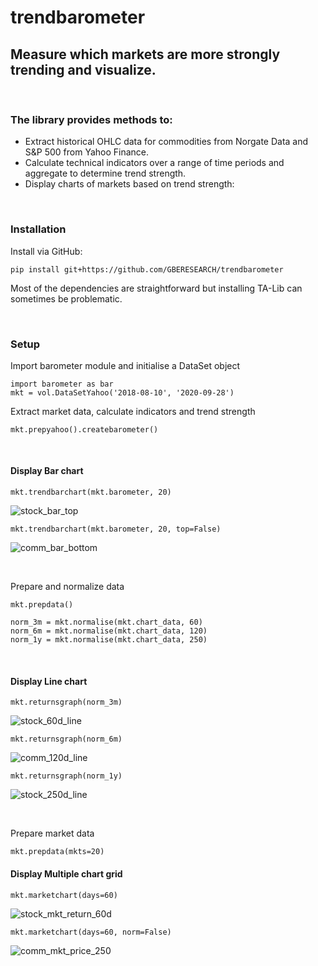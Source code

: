# trendbarometer
## Measure which markets are more strongly trending and visualize. 

&nbsp;

### The library provides methods to:
  - Extract historical OHLC data for commodities from Norgate Data and S&P 500 from Yahoo Finance.
  - Calculate technical indicators over a range of time periods and aggregate to determine trend strength. 
  - Display charts of markets based on trend strength:

&nbsp;

### Installation
Install via GitHub:
```
pip install git+https://github.com/GBERESEARCH/trendbarometer
```
Most of the dependencies are straightforward but installing TA-Lib can sometimes be problematic. 

&nbsp;

### Setup
Import barometer module and initialise a DataSet object

```
import barometer as bar
mkt = vol.DataSetYahoo('2018-08-10', '2020-09-28')
```
Extract market data, calculate indicators and trend strength
```
mkt.prepyahoo().createbarometer()
```

&nbsp;

####	Display Bar chart
```
mkt.trendbarchart(mkt.barometer, 20)
```
![stock_bar_top](images/stock_bar_top.png)

```
mkt.trendbarchart(mkt.barometer, 20, top=False)
```
![comm_bar_bottom](images/comm_bar_bottom.png)

&nbsp;

Prepare and normalize data
```
mkt.prepdata()
```
```
norm_3m = mkt.normalise(mkt.chart_data, 60) 
norm_6m = mkt.normalise(mkt.chart_data, 120) 
norm_1y = mkt.normalise(mkt.chart_data, 250)
```

&nbsp;

####	Display Line chart
```
mkt.returnsgraph(norm_3m)
```
![stock_60d_line](images/stock_60d_line.png)
```
mkt.returnsgraph(norm_6m)
```
![comm_120d_line](images/comm_120d_line.png)
```
mkt.returnsgraph(norm_1y)
```
![stock_250d_line](images/stock_250d_line.png)

&nbsp;

Prepare market data
```
mkt.prepdata(mkts=20)
```
####    Display Multiple chart grid
```
mkt.marketchart(days=60)
```
![stock_mkt_return_60d](images/stock_mkt_return_60d.png)
```
mkt.marketchart(days=60, norm=False)
```
![comm_mkt_price_250](images/comm_mkt_price_250.png)  